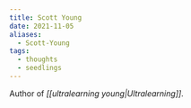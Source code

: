 ```yaml
---
title: Scott Young
date: 2021-11-05
aliases:
  - Scott-Young
tags:
  - thoughts
  - seedlings
---
```

Author of *[[ultralearning young|Ultralearning]]*.